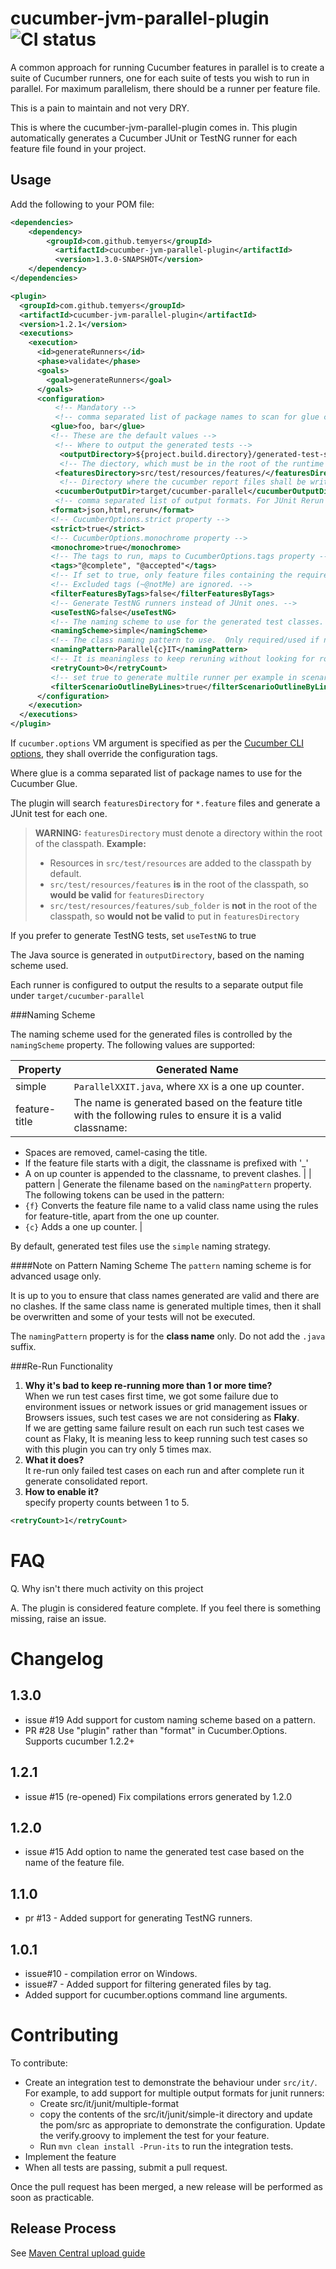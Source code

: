 cucumber-jvm-parallel-plugin ![CI status](https://travis-ci.org/temyers/cucumber-jvm-parallel-plugin.svg?branch=master)
============================

A common approach for running Cucumber features in parallel is to create a suite of Cucumber runners, one for each suite of tests you wish to run in parallel.  For maximum parallelism, there should be a runner per feature file.

This is a pain to maintain and not very DRY.

This is where the cucumber-jvm-parallel-plugin comes in.  This plugin automatically generates a Cucumber JUnit or TestNG runner for each feature file found in your project.

Usage
-----

Add the following to your POM file:

```xml
<dependencies>
  	<dependency>
  		<groupId>com.github.temyers</groupId>
		  <artifactId>cucumber-jvm-parallel-plugin</artifactId>
		  <version>1.3.0-SNAPSHOT</version>
  	</dependency>
</dependencies>

<plugin>
  <groupId>com.github.temyers</groupId>
  <artifactId>cucumber-jvm-parallel-plugin</artifactId>
  <version>1.2.1</version>
  <executions>
    <execution>
      <id>generateRunners</id>
      <phase>validate</phase>
      <goals>
        <goal>generateRunners</goal>
      </goals>
      <configuration>
          <!-- Mandatory -->
          <!-- comma separated list of package names to scan for glue code -->
         <glue>foo, bar</glue>
         <!-- These are the default values -->
          <!-- Where to output the generated tests -->
           <outputDirectory>${project.build.directory}/generated-test-sources/cucumber</outputDirectory>
           <!-- The diectory, which must be in the root of the runtime classpath, containing your feature files.  -->
          <featuresDirectory>src/test/resources/features/</featuresDirectory>
           <!-- Directory where the cucumber report files shall be written  -->
          <cucumberOutputDir>target/cucumber-parallel</cucumberOutputDir>
          <!-- comma separated list of output formats. For JUnit Rerun json,html,rerun are mandatory-->
         <format>json,html,rerun</format>
         <!-- CucumberOptions.strict property -->
         <strict>true</strict>
         <!-- CucumberOptions.monochrome property -->
         <monochrome>true</monochrome>
         <!-- The tags to run, maps to CucumberOptions.tags property -->
         <tags>"@complete", "@accepted"</tags>
         <!-- If set to true, only feature files containing the required tags shall be generated. -->
         <!-- Excluded tags (~@notMe) are ignored. -->
         <filterFeaturesByTags>false</filterFeaturesByTags>
         <!-- Generate TestNG runners instead of JUnit ones. --> 
         <useTestNG>false</useTestNG>
         <!-- The naming scheme to use for the generated test classes.  One of 'simple' or 'feature-title' --> 
         <namingScheme>simple</namingScheme>
         <!-- The class naming pattern to use.  Only required/used if naming scheme is 'pattern'.-->
         <namingPattern>Parallel{c}IT</namingPattern>
         <!-- It is meaningless to keep reruning without looking for root cause of the failure. Test case/features/scenarios won't pass magically so you can use max 5 rerun. -->
         <retryCount>0</retryCount>
         <!-- set true to generate multile runner per example in scenario outline. -->
         <filterScenarioOutlineByLines>true</filterScenarioOutlineByLines>
      </configuration>
    </execution>
  </executions>
</plugin>
```

If `cucumber.options` VM argument is specified as per the [Cucumber CLI options](https://cucumber.io/docs/reference/jvm), they shall override the configuration tags.

Where glue is a comma separated list of package names to use for the Cucumber Glue.

The plugin will search `featuresDirectory` for `*.feature` files and generate a JUnit test for each one. 
> **WARNING:** `featuresDirectory` must denote a directory within the root of the classpath.
> **Example:** 
> * Resources in `src/test/resources` are added to the classpath by default.
> * `src/test/resources/features` **is** in the root of the classpath, so **would be valid** for `featuresDirectory`
> * `src/test/resources/features/sub_folder` is **not** in the root of the classpath, so **would not be valid** to put in `featuresDirectory`

If you prefer to generate TestNG tests, set `useTestNG` to true

The Java source is generated in `outputDirectory`, based on the naming scheme used.

Each runner is configured to output the results to a separate output file under `target/cucumber-parallel`

###Naming Scheme

The naming scheme used for the generated files is controlled by the `namingScheme` property.  The following values are supported:

| Property      | Generated Name |
| ------------- | -------------- |
| simple        | `ParallelXXIT.java`, where `XX` is a one up counter.
| feature-title | The name is generated based on the feature title with the following rules to ensure it is a valid classname:
* Spaces are removed, camel-casing the title.
* If the feature file starts with a digit, the classname is prefixed with '_'
* A on up counter is appended to the classname, to prevent clashes. |
| pattern       | Generate the filename based on the `namingPattern` property.  
The following tokens can be used in the pattern:
* `{f}` Converts the feature file name to a valid class name using the rules for feature-title, apart from the one up counter.
* `{c}` Adds a one up counter. |

By default, generated test files use the `simple` naming strategy.

####Note on Pattern Naming Scheme
The `pattern` naming scheme is for advanced usage only.  

It is up to you to ensure that class names generated are valid and there are no clashes.  If the same class name is generated multiple times, then it shall be overwritten and some of your tests will not be executed.

The `namingPattern` property is for the **class name** only.  Do not add the `.java` suffix.

###Re-Run Functionality

1. **Why it's bad to keep re-running more than 1 or more time?**<br>
When we run test cases first time, we got some failure due to environment issues or network issues or grid management issues or Browsers issues, such test cases we are not considering as **Flaky**.<br>
 If we are getting same failure result on each run such test cases we count as Flaky, It is meaning less to keep running such test cases so with this plugin you can try only 5 times max.
2. **What it does?**<br>
It re-run only failed test cases on each run and after complete run it generate consolidated report.
3. **How to enable it?** </br>
specify property counts between 1 to 5.
```xml
<retryCount>1</retryCount>
```



FAQ
===
Q. Why isn't there much activity on this project

A. The plugin is considered feature complete.  If you feel there is something missing, raise an issue.

Changelog
=========
1.3.0
-----
* issue #19 Add support for custom naming scheme based on a pattern.
* PR #28 Use "plugin" rather than "format" in Cucumber.Options.  Supports cucumber 1.2.2+

1.2.1
-----
* issue #15 (re-opened) Fix compilations errors generated by 1.2.0

1.2.0
-----
* issue #15 Add option to name the generated test case based on the name of the feature file.

1.1.0
-----
* pr #13 - Added support for generating TestNG runners.

1.0.1
-----
* issue#10 - compilation error on Windows.
* issue#7 - Added support for filtering generated files by tag.
* Added support for cucumber.options command line arguments.

Contributing
============

To contribute:

* Create an integration test to demonstrate the behaviour under `src/it/`.  For example, to add support for multiple output formats for junit runners:
    * Create src/it/junit/multiple-format
    * copy the contents of the src/it/junit/simple-it directory and update the pom/src as appropriate to demonstrate the configuration.  Update the verify.groovy to implement the test for your feature.
    * Run `mvn clean install -Prun-its` to run the integration tests.
* Implement the feature
* When all tests are passing, submit a pull request.

Once the pull request has been merged, a new release will be performed as soon as practicable.

Release Process
---------------
See [Maven Central upload guide](https://maven.apache.org/guides/mini/guide-central-repository-upload.html)
